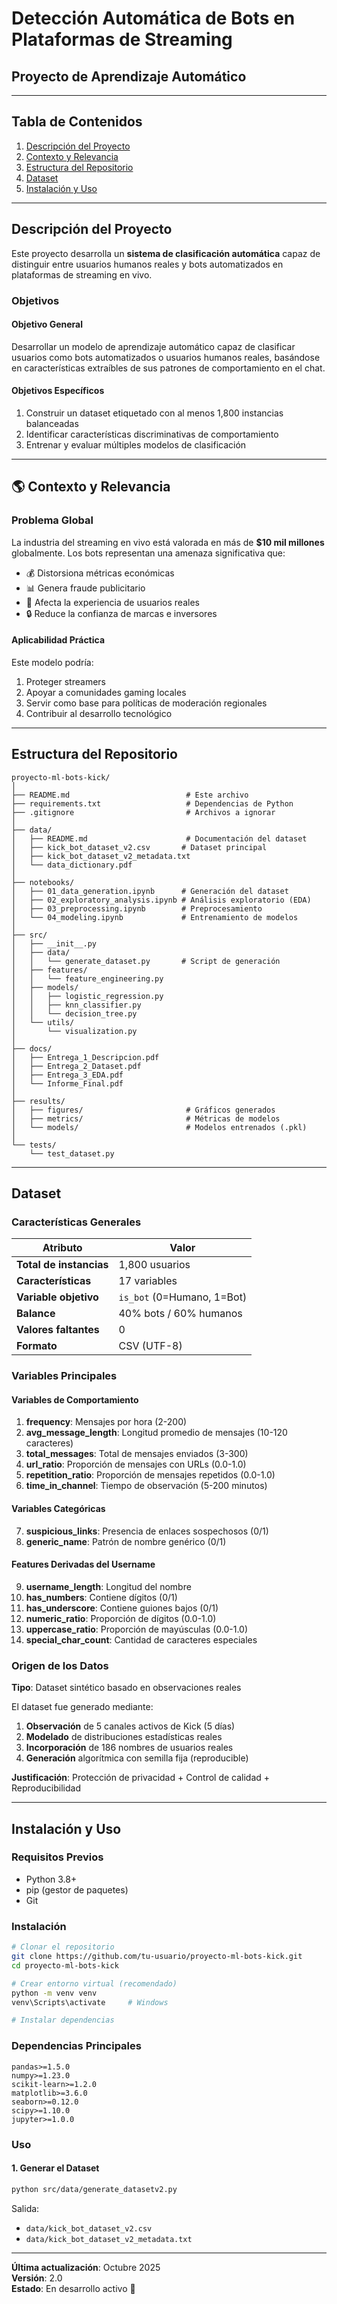 #  Detección Automática de Bots en Plataformas de Streaming

## Proyecto de Aprendizaje Automático
---

##  Tabla de Contenidos

1. [Descripción del Proyecto](#-descripción-del-proyecto)
2. [Contexto y Relevancia](#-contexto-y-relevancia)
3. [Estructura del Repositorio](#-estructura-del-repositorio)
4. [Dataset](#-dataset)
5. [Instalación y Uso](#-instalación-y-uso)


---

##  Descripción del Proyecto

Este proyecto desarrolla un **sistema de clasificación automática** capaz de distinguir entre usuarios humanos reales y bots automatizados en plataformas de streaming en vivo.

### Objetivos

#### Objetivo General
Desarrollar un modelo de aprendizaje automático capaz de clasificar usuarios como bots automatizados o usuarios humanos reales, basándose en características extraíbles de sus patrones de comportamiento en el chat.

#### Objetivos Específicos
1. Construir un dataset etiquetado con al menos 1,800 instancias balanceadas
2. Identificar características discriminativas de comportamiento
3. Entrenar y evaluar múltiples modelos de clasificación


---

## 🌎 Contexto y Relevancia

### Problema Global
La industria del streaming en vivo está valorada en más de **$10 mil millones** globalmente. Los bots representan una amenaza significativa que:
- 💰 Distorsiona métricas económicas
- 📊 Genera fraude publicitario  
- 👥 Afecta la experiencia de usuarios reales
- 🔒 Reduce la confianza de marcas e inversores



####  Aplicabilidad Práctica
Este modelo podría:
1. Proteger streamers 
2. Apoyar a comunidades gaming locales 
3. Servir como base para políticas de moderación regionales
4. Contribuir al desarrollo tecnológico 

---

##  Estructura del Repositorio

```
proyecto-ml-bots-kick/
│
├── README.md                          # Este archivo
├── requirements.txt                   # Dependencias de Python
├── .gitignore                         # Archivos a ignorar
│
├── data/
│   ├── README.md                      # Documentación del dataset
│   ├── kick_bot_dataset_v2.csv       # Dataset principal
│   ├── kick_bot_dataset_v2_metadata.txt
│   └── data_dictionary.pdf
│
├── notebooks/
│   ├── 01_data_generation.ipynb      # Generación del dataset
│   ├── 02_exploratory_analysis.ipynb # Análisis exploratorio (EDA)
│   ├── 03_preprocessing.ipynb        # Preprocesamiento
│   └── 04_modeling.ipynb             # Entrenamiento de modelos
│
├── src/
│   ├── __init__.py
│   ├── data/
│   │   └── generate_dataset.py       # Script de generación
│   ├── features/
│   │   └── feature_engineering.py
│   ├── models/
│   │   ├── logistic_regression.py
│   │   ├── knn_classifier.py
│   │   └── decision_tree.py
│   └── utils/
│       └── visualization.py
│
├── docs/
│   ├── Entrega_1_Descripcion.pdf
│   ├── Entrega_2_Dataset.pdf
│   ├── Entrega_3_EDA.pdf
│   └── Informe_Final.pdf
│
├── results/
│   ├── figures/                       # Gráficos generados
│   ├── metrics/                       # Métricas de modelos
│   └── models/                        # Modelos entrenados (.pkl)
│
└── tests/
    └── test_dataset.py
```

---

##  Dataset

### Características Generales

| Atributo | Valor |
|----------|-------|
| **Total de instancias** | 1,800 usuarios |
| **Características** | 17 variables |
| **Variable objetivo** | `is_bot` (0=Humano, 1=Bot) |
| **Balance** | 40% bots / 60% humanos |
| **Valores faltantes** | 0 |
| **Formato** | CSV (UTF-8) |

### Variables Principales

#### Variables de Comportamiento
1. **frequency**: Mensajes por hora (2-200)
2. **avg_message_length**: Longitud promedio de mensajes (10-120 caracteres)
3. **total_messages**: Total de mensajes enviados (3-300)
4. **url_ratio**: Proporción de mensajes con URLs (0.0-1.0)
5. **repetition_ratio**: Proporción de mensajes repetidos (0.0-1.0)
6. **time_in_channel**: Tiempo de observación (5-200 minutos)

#### Variables Categóricas
7. **suspicious_links**: Presencia de enlaces sospechosos (0/1)
8. **generic_name**: Patrón de nombre genérico (0/1)

#### Features Derivadas del Username
9. **username_length**: Longitud del nombre
10. **has_numbers**: Contiene dígitos (0/1)
11. **has_underscore**: Contiene guiones bajos (0/1)
12. **numeric_ratio**: Proporción de dígitos (0.0-1.0)
13. **uppercase_ratio**: Proporción de mayúsculas (0.0-1.0)
14. **special_char_count**: Cantidad de caracteres especiales



### Origen de los Datos

**Tipo**: Dataset sintético basado en observaciones reales

El dataset fue generado mediante:
1. **Observación** de 5 canales activos de Kick (5 días)
2. **Modelado** de distribuciones estadísticas reales
3. **Incorporación** de 186 nombres de usuarios reales
4. **Generación** algorítmica con semilla fija (reproducible)

**Justificación**: Protección de privacidad + Control de calidad + Reproducibilidad

---

##  Instalación y Uso

### Requisitos Previos

- Python 3.8+
- pip (gestor de paquetes)
- Git

### Instalación

```bash
# Clonar el repositorio
git clone https://github.com/tu-usuario/proyecto-ml-bots-kick.git
cd proyecto-ml-bots-kick

# Crear entorno virtual (recomendado)
python -m venv venv
venv\Scripts\activate     # Windows

# Instalar dependencias

```

### Dependencias Principales

```
pandas>=1.5.0
numpy>=1.23.0
scikit-learn>=1.2.0
matplotlib>=3.6.0
seaborn>=0.12.0
scipy>=1.10.0
jupyter>=1.0.0
```

### Uso

#### 1. Generar el Dataset

```bash
python src/data/generate_datasetv2.py
```

Salida:
- `data/kick_bot_dataset_v2.csv`
- `data/kick_bot_dataset_v2_metadata.txt`


---

**Última actualización**: Octubre 2025  
**Versión**: 2.0  
**Estado**: En desarrollo activo 🚀
